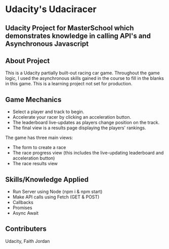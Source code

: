 # Udacity's Udaciracer
 
Udacity Project for MasterSchool which demonstrates knowledge in calling API's and Asynchronous Javascript
---
## About Project
This is a Udacity partially built-out racing car game. Throughout the game logic, I used the asynchronous skills gained in the course to fill in the blanks in this game. This is a learning project not set for production.

## Game Mechanics
* Select a player and track to begin. 
* Accelerate your racer by clicking an acceleration button. 
* The leaderboard live-updates as players change position on the track. 
* The final view is a results page displaying the players' rankings.

The game has three main views:
* The form to create a race
* The race progress view (this includes the live-updating leaderboard and acceleration button)
* The race results view

## Skills/Knowledge Applied
* Run Server using Node (npm i & npm start)
* Make API calls using Fetch (GET & POST)
* Callbacks
* Promises
* Async Await

## Contributers
Udacity, Faith Jordan
